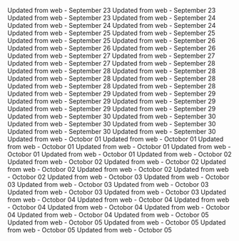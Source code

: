 
Updated from web - September 23 Updated from web - September 23 Updated from web - September 23
Updated from web - September 24 Updated from web - September 24 Updated from web - September 24
Updated from web - September 25 Updated from web - September 25 Updated from web - September 25
Updated from web - September 26 Updated from web - September 26 Updated from web - September 26
Updated from web - September 27 Updated from web - September 27 Updated from web - September 27
Updated from web - September 28 Updated from web - September 28 Updated from web - September 28 Updated from web - September 28 Updated from web - September 28 Updated from web - September 28 Updated from web - September 28
Updated from web - September 29 Updated from web - September 29 Updated from web - September 29 Updated from web - September 29 Updated from web - September 29 Updated from web - September 29
Updated from web - September 30 Updated from web - September 30 Updated from web - September 30 Updated from web - September 30 Updated from web - September 30 Updated from web - September 30
Updated from web - Octobor 01 Updated from web - Octobor 01 Updated from web - Octobor 01 Updated from web - Octobor 01 Updated from web - Octobor 01 Updated from web - Octobor 01
Updated from web - Octobor 02 Updated from web - Octobor 02 Updated from web - Octobor 02 Updated from web - Octobor 02 Updated from web - Octobor 02 Updated from web - Octobor 02
Updated from web - Octobor 03 Updated from web - Octobor 03 Updated from web - Octobor 03 Updated from web - Octobor 03 Updated from web - Octobor 03 Updated from web - Octobor 03
Updated from web - Octobor 04 Updated from web - Octobor 04 Updated from web - Octobor 04 Updated from web - Octobor 04 Updated from web - Octobor 04 Updated from web - Octobor 04
Updated from web - Octobor 05 Updated from web - Octobor 05 Updated from web - Octobor 05 Updated from web - Octobor 05 Updated from web - Octobor 05

